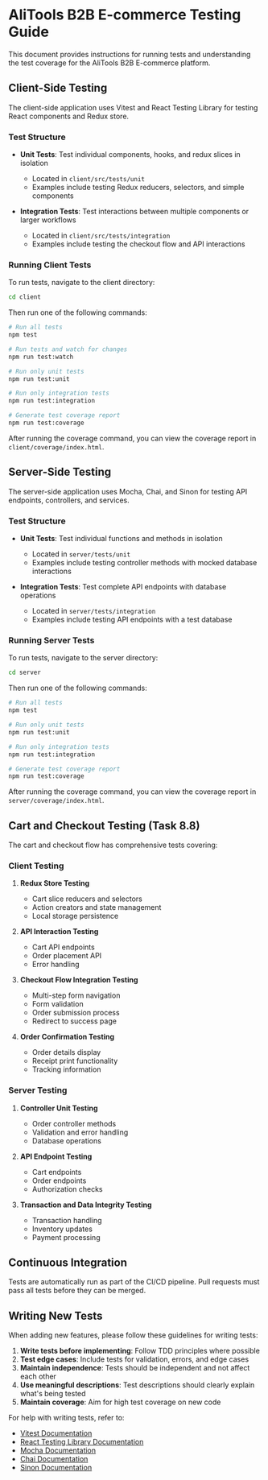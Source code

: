 # AliTools B2B E-commerce Testing Guide

This document provides instructions for running tests and understanding the test coverage for the AliTools B2B E-commerce platform.

## Client-Side Testing

The client-side application uses Vitest and React Testing Library for testing React components and Redux store.

### Test Structure

- **Unit Tests**: Test individual components, hooks, and redux slices in isolation
  - Located in `client/src/tests/unit`
  - Examples include testing Redux reducers, selectors, and simple components

- **Integration Tests**: Test interactions between multiple components or larger workflows
  - Located in `client/src/tests/integration`
  - Examples include testing the checkout flow and API interactions

### Running Client Tests

To run tests, navigate to the client directory:

```bash
cd client
```

Then run one of the following commands:

```bash
# Run all tests
npm test

# Run tests and watch for changes
npm run test:watch

# Run only unit tests
npm run test:unit

# Run only integration tests
npm run test:integration

# Generate test coverage report
npm run test:coverage
```

After running the coverage command, you can view the coverage report in `client/coverage/index.html`.

## Server-Side Testing

The server-side application uses Mocha, Chai, and Sinon for testing API endpoints, controllers, and services.

### Test Structure

- **Unit Tests**: Test individual functions and methods in isolation
  - Located in `server/tests/unit`
  - Examples include testing controller methods with mocked database interactions

- **Integration Tests**: Test complete API endpoints with database operations
  - Located in `server/tests/integration`
  - Examples include testing API endpoints with a test database

### Running Server Tests

To run tests, navigate to the server directory:

```bash
cd server
```

Then run one of the following commands:

```bash
# Run all tests
npm test

# Run only unit tests
npm run test:unit

# Run only integration tests
npm run test:integration

# Generate test coverage report
npm run test:coverage
```

After running the coverage command, you can view the coverage report in `server/coverage/index.html`.

## Cart and Checkout Testing (Task 8.8)

The cart and checkout flow has comprehensive tests covering:

### Client Testing

1. **Redux Store Testing**
   - Cart slice reducers and selectors
   - Action creators and state management
   - Local storage persistence

2. **API Interaction Testing**
   - Cart API endpoints
   - Order placement API
   - Error handling

3. **Checkout Flow Integration Testing**
   - Multi-step form navigation
   - Form validation
   - Order submission process
   - Redirect to success page

4. **Order Confirmation Testing**
   - Order details display
   - Receipt print functionality
   - Tracking information

### Server Testing

1. **Controller Unit Testing**
   - Order controller methods
   - Validation and error handling
   - Database operations

2. **API Endpoint Testing**
   - Cart endpoints
   - Order endpoints
   - Authorization checks

3. **Transaction and Data Integrity Testing**
   - Transaction handling
   - Inventory updates
   - Payment processing

## Continuous Integration

Tests are automatically run as part of the CI/CD pipeline. Pull requests must pass all tests before they can be merged.

## Writing New Tests

When adding new features, please follow these guidelines for writing tests:

1. **Write tests before implementing**: Follow TDD principles where possible
2. **Test edge cases**: Include tests for validation, errors, and edge cases
3. **Maintain independence**: Tests should be independent and not affect each other
4. **Use meaningful descriptions**: Test descriptions should clearly explain what's being tested
5. **Maintain coverage**: Aim for high test coverage on new code

For help with writing tests, refer to:
- [Vitest Documentation](https://vitest.dev/guide/)
- [React Testing Library Documentation](https://testing-library.com/docs/react-testing-library/intro/)
- [Mocha Documentation](https://mochajs.org/)
- [Chai Documentation](https://www.chaijs.com/)
- [Sinon Documentation](https://sinonjs.org/) 